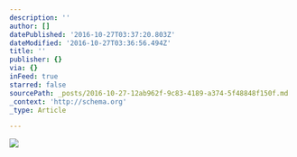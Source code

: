 ```yaml
---
description: ''
author: []
datePublished: '2016-10-27T03:37:20.803Z'
dateModified: '2016-10-27T03:36:56.494Z'
title: ''
publisher: {}
via: {}
inFeed: true
starred: false
sourcePath: _posts/2016-10-27-12ab962f-9c83-4189-a374-5f48848f150f.md
_context: 'http://schema.org'
_type: Article

---
```

![](https://the-grid-user-content.s3-us-west-2.amazonaws.com/69e2de6b-29ca-4a8f-acd3-f2fa35f22d2c.jpg)